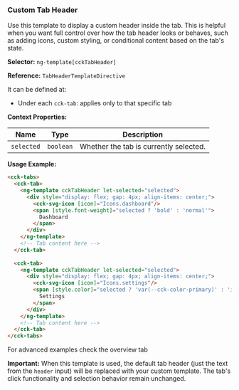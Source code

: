 ### Custom Tab Header
Use this template to display a custom header inside the tab. This is helpful when you want full control over how the tab header looks or behaves, such as adding icons, custom styling, or conditional content based on the tab's state.

**Selector:** `ng-template[cckTabHeader]`

**Reference:** `TabHeaderTemplateDirective`


It can be defined at:

- Under each `cck-tab`: applies only to that specific tab


**Context Properties:**

| Name       | Type      | Description                        |
|------------|-----------|------------------------------------| 
| `selected` | `boolean` | Whether the tab is currently selected. |

**Usage Example:**

```html
<cck-tabs>
  <cck-tab>
    <ng-template cckTabHeader let-selected="selected">
      <div style="display: flex; gap: 4px; align-items: center;">
        <cck-svg-icon [icon]="Icons.dashboard"/>
        <span [style.font-weight]="selected ? 'bold' : 'normal'">
          Dashboard
        </span>
      </div>
    </ng-template>
    <!-- Tab content here -->
  </cck-tab>
  
  <cck-tab>
    <ng-template cckTabHeader let-selected="selected">
      <div style="display: flex; gap: 4px; align-items: center;">
        <cck-svg-icon [icon]="Icons.settings"/>
        <span [style.color]="selected ? 'var(--cck-color-primary)' : 'inherit'">
          Settings
        </span>
      </div>
    </ng-template>
    <!-- Tab content here -->
  </cck-tab>
</cck-tabs>
```

For advanced examples check the overview tab

**Important:** When this template is used, the default tab header (just the text from the `header` input) will be replaced with your custom template. The tab's click functionality and selection behavior remain unchanged.